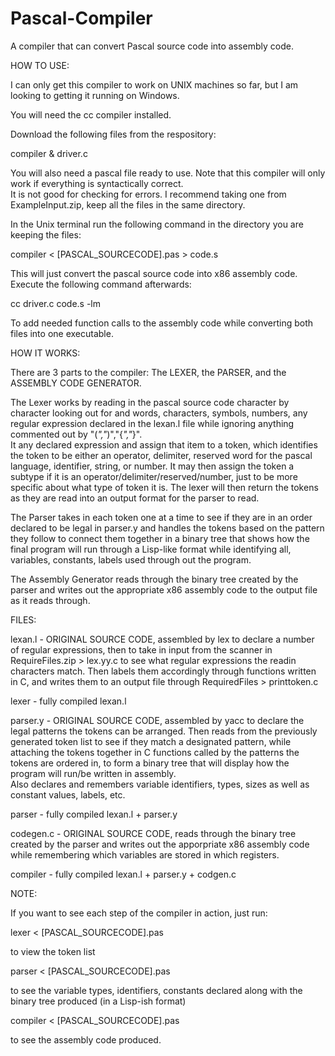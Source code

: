 # Pascal-Compiler
A compiler that can convert Pascal source code into assembly code.

HOW TO USE:

I can only get this compiler to work on UNIX machines so far, but I am looking to getting it running on Windows.

You will need the cc compiler installed.

Download the following files from the respository: 

compiler & driver.c

You will also need a pascal file ready to use.  Note that this compiler will only work if everything is syntactically correct.  
It is not good for checking for errors.  I recommend taking one from ExampleInput.zip, keep all the files in the same directory.

In the Unix terminal run the following command in the directory you are keeping the files:

compiler < [PASCAL_SOURCECODE].pas > code.s

This will just convert the pascal source code into x86 assembly code.  Execute the following command afterwards:

cc driver.c code.s -lm

To add needed function calls to the assembly code while converting both files into one executable.


HOW IT WORKS:

There are 3 parts to the compiler: The LEXER, the PARSER, and the ASSEMBLY CODE GENERATOR.  

The Lexer works by reading in the pascal source code character by character looking out for and words, characters, symbols, numbers,
any regular expression declared in the lexan.l file while ignoring anything commented out by  "(*","*)","{*","*}".  
It any declared expression and assign that item to a token, which identifies the token to be either an operator, delimiter,
reserved word for the pascal language, identifier, string, or number.  It may then assign the token a subtype if it is an 
operator/delimiter/reserved/number, just to be more specific about what type of token it is.  The lexer will then return the 
tokens as they are read into an output format for the parser to read.

The Parser takes in each token one at a time to see if they are in an order declared to be legal in parser.y and handles the tokens
based on the pattern they follow to connect them together in a binary tree that shows how the final program will run through a
Lisp-like format while identifying all, variables, constants, labels used through out the program.

The Assembly Generator reads through the binary tree created by the parser and writes out the appropriate x86 assembly code to the
output file as it reads through.

FILES:

lexan.l - ORIGINAL SOURCE CODE, assembled by lex to declare a number of regular expressions, then to take in input from the scanner 
in RequireFiles.zip > lex.yy.c to see what regular expressions the readin characters match. Then labels them accordingly through
functions written in C, and writes them to an output file through RequiredFiles > printtoken.c

lexer - fully compiled lexan.l

parser.y - ORIGINAL SOURCE CODE, assembled by yacc to declare the legal patterns the tokens can be arranged.  Then reads from the
previously generated token list to see if they match a designated pattern, while attaching the tokens together in C functions called
by the patterns the tokens are ordered in, to form a binary tree that will display how the program will run/be written in assembly.  
Also declares and remembers variable identifiers, types, sizes as well as constant values, labels, etc.

parser - fully compiled lexan.l + parser.y

codegen.c - ORIGINAL SOURCE CODE, reads through the binary tree created by the parser and writes out the
apporpriate x86 assembly code while remembering which variables are stored in which registers.

compiler - fully compiled lexan.l + parser.y + codgen.c


NOTE:

If you want to see each step of the compiler in action, just run:

lexer < [PASCAL_SOURCECODE].pas

to view the token list

parser < [PASCAL_SOURCECODE].pas

to see the variable types, identifiers, constants declared along with the binary tree produced (in a Lisp-ish format)

compiler < [PASCAL_SOURCECODE].pas

to see the assembly code produced.
